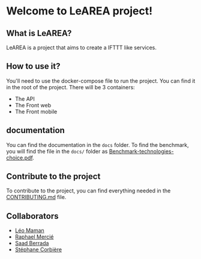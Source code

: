 # Welcome to LeAREA project!

## What is LeAREA?

LeAREA is a project that aims to create a IFTTT like services.

## How to use it?
You'll need to use the docker-compose file to run the project.
You can find it in the root of the project.
There will be 3 containers:
- The API
- The Front web
- The Front mobile

## documentation
You can find the documentation in the `docs` folder.
To find the benchmark, you will find the file in the `docs/` folder as [Benchmark-technologies-choice.pdf](docs/Benchmark-technologies-choice.pdf).

## Contribute to the project
To contribute to the project, you can find everything needed in the [CONTRIBUTING.md](docs/CONTRIBUTE.md) file.


## Collaborators
- [Léo Maman](https://github.com/mangasteak)
- [Raphael Mercié](https://github.com/raphaelMrci)
- [Saad Berrada](https://github.com/Codrux2200)
- [Stéphane Corbière](https://github.com/STCB)